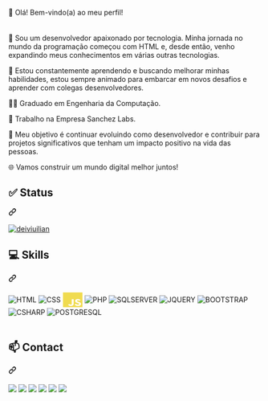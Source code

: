 
👋 Olá! Bem-vindo(a) ao meu perfil!<br>
<br>
<br>
🚀 Sou um desenvolvedor apaixonado por tecnologia. Minha jornada no mundo da programação começou com HTML e, desde então, venho expandindo meus conhecimentos em várias outras tecnologias.</p> 
🌱 Estou constantemente aprendendo e buscando melhorar minhas habilidades, estou sempre animado para embarcar em novos desafios e aprender com colegas desenvolvedores.</p> 
👨‍🎓 Graduado em Engenharia da Computação.</p> 
💼 Trabalho na Empresa Sanchez Labs. </p> 
🎯 Meu objetivo é continuar evoluindo como desenvolvedor e contribuir para projetos significativos que tenham um impacto positivo na vida das pessoas.</p> 
🌐 Vamos construir um mundo digital melhor juntos! </p> 
<div class="markdown-heading" dir="auto">
  <h2 class="heading-element" dir="auto">✅ Status</h2>
  <a id="user-content-status" class="anchor" aria-label="Permalink: Status" href="#status">
    <svg class="octicon octicon-link" viewBox="0 0 16 16" version="1.1" width="16" height="16" aria-hidden="true">
      <path d="m7.775 3.275 1.25-1.25a3.5 3.5 0 1 1 4.95 4.95l-2.5 2.5a3.5 3.5 0 0 1-4.95 0 .751.751 0 0 1 .018-1.042.751.751 0 0 1 1.042-.018 1.998 1.998 0 0 0 2.83 0l2.5-2.5a2.002 2.002 0 0 0-2.83-2.83l-1.25 1.25a.751.751 0 0 1-1.042-.018.751.751 0 0 1-.018-1.042Zm-4.69 9.64a1.998 1.998 0 0 0 2.83 0l1.25-1.25a.751.751 0 0 1 1.042.018.751.751 0 0 1 .018 1.042l-1.25 1.25a3.5 3.5 0 1 1-4.95-4.95l2.5-2.5a3.5 3.5 0 0 1 4.95 0 .751.751 0 0 1-.018 1.042.751.751 0 0 1-1.042.018 1.998 1.998 0 0 0-2.83 0l-2.5 2.5a1.998 1.998 0 0 0 0 2.83Z">        
        </path>
    </svg>
  </a>
</div>
<p dir="auto">
  <a href="https://github.com/anuraghazra/github-readme-stats">
    <img src="https://camo.githubusercontent.com/6489d10f53106650afa64b1ff3ceceebbb0163008e675acd013973be31caca82/68747470733a2f2f6769746875622d726561646d652d73746174732e76657263656c2e6170702f6170692f746f702d6c616e67732f3f757365726e616d653d6775737461766f736f6174746f266c61796f75743d636f6d70616374267468656d653d64726163756c61" alt="deiviuilian" data-canonical-src="https://github-readme-stats.vercel.app/api/top-langs/?username=deiviuilian&amp;layout=compact&amp;theme=dracula" style="max-width: 100%;">
  </a>
</p>
<div class="markdown-heading" dir="auto">
  <h2 class="heading-element" dir="auto">💻 Skills</h2>
  <a id="user-content-skills" class="anchor" aria-label="Permalink: Skills" href="#skills">
    <svg class="octicon octicon-link" viewBox="0 0 16 16" version="1.1" width="16" height="16" aria-hidden="true">
      <path d="m7.775 3.275 1.25-1.25a3.5 3.5 0 1 1 4.95 4.95l-2.5 2.5a3.5 3.5 0 0 1-4.95 0 .751.751 0 0 1 .018-1.042.751.751 0 0 1 1.042-.018 1.998 1.998 0 0 0 2.83 0l2.5-2.5a2.002 2.002 0 0 0-2.83-2.83l-1.25 1.25a.751.751 0 0 1-1.042-.018.751.751 0 0 1-.018-1.042Zm-4.69 9.64a1.998 1.998 0 0 0 2.83 0l1.25-1.25a.751.751 0 0 1 1.042.018.751.751 0 0 1 .018 1.042l-1.25 1.25a3.5 3.5 0 1 1-4.95-4.95l2.5-2.5a3.5 3.5 0 0 1 4.95 0 .751.751 0 0 1-.018 1.042.751.751 0 0 1-1.042.018 1.998 1.998 0 0 0-2.83 0l-2.5 2.5a1.998 1.998 0 0 0 0 2.83Z">
      </path>
    </svg>
  </a>
</div>
<div style="display: inline_block"><br>
  <img align="center" alt="HTML" height="30" width="40" src="https://cdn.jsdelivr.net/gh/devicons/devicon/icons/html5/html5-original.svg" />          
  <img align="center" alt="CSS" height="30" width="40" src="https://cdn.jsdelivr.net/gh/devicons/devicon/icons/css3/css3-original.svg" />          
  <img align="center" alt="JS" height="30" width="40" src="https://raw.githubusercontent.com/devicons/devicon/master/icons/javascript/javascript-plain.svg"> 
  <img align="center" alt="PHP" height="30" width="40" src="https://cdn.jsdelivr.net/gh/devicons/devicon/icons/php/php-original.svg"/>
  <img align="center" alt="SQLSERVER" height="30" width="40" src="https://cdn.jsdelivr.net/gh/devicons/devicon/icons/microsoftsqlserver/microsoftsqlserver-original.svg"/> 
  <img align="center" alt="JQUERY" height="30" width="40" src="https://cdn.jsdelivr.net/gh/devicons/devicon/icons/jquery/jquery-plain-wordmark.svg" />
  <img align="center" alt="BOOTSTRAP" height="30" width="40" src="https://cdn.jsdelivr.net/gh/devicons/devicon/icons/bootstrap/bootstrap-original.svg" />
  <img align="center" alt="CSHARP" height="30" width="40" src="https://cdn.jsdelivr.net/gh/devicons/devicon/icons/csharp/csharp-original.svg" />  
   <img align="center" alt="POSTGRESQL" height="30" width="40" src="https://cdn.jsdelivr.net/gh/devicons/devicon/icons/postgresql/postgresql-original.svg" />  
</div><br>
<!--<div align="center" display="flex">
  <a href="https://github.com/deiviuilian">
  <img flex="1" height="180em" src="https://github-readme-stats.vercel.app/api?username=deiviuilian&show_icons=true&theme=dracula&include_all_commits=true&count_private=true"/>
  <img flex="2" height="180em" src="https://github-readme-stats.vercel.app/api/top-langs/?username=deiviuilian&layout=compact&langs_count=7&theme=dracula"/>
</div> -->
<div class="markdown-heading" dir="auto">
  <h2 class="heading-element" dir="auto">📫 Contact</h2>
  <a id="user-content-contact" class="anchor" aria-label="Permalink: Contact" href="#contact">
    <svg class="octicon octicon-link" viewBox="0 0 16 16" version="1.1" width="16" height="16" aria-hidden="true">
      <path d="m7.775 3.275 1.25-1.25a3.5 3.5 0 1 1 4.95 4.95l-2.5 2.5a3.5 3.5 0 0 1-4.95 0 .751.751 0 0 1 .018-1.042.751.751 0 0 1 1.042-.018 1.998 1.998 0 0 0 2.83 0l2.5-2.5a2.002 2.002 0 0 0-2.83-2.83l-1.25 1.25a.751.751 0 0 1-1.042-.018.751.751 0 0 1-.018-1.042Zm-4.69 9.64a1.998 1.998 0 0 0 2.83 0l1.25-1.25a.751.751 0 0 1 1.042.018.751.751 0 0 1 .018 1.042l-1.25 1.25a3.5 3.5 0 1 1-4.95-4.95l2.5-2.5a3.5 3.5 0 0 1 4.95 0 .751.751 0 0 1-.018 1.042.751.751 0 0 1-1.042.018 1.998 1.998 0 0 0-2.83 0l-2.5 2.5a1.998 1.998 0 0 0 0 2.83Z"></path>
    </svg>
  </a>
</div>
<div style="display: inline_block"><br>
  <a href="https://www.linkedin.com/in/deividi-marangoni-98578914b/" target="_blank"><img src="https://img.shields.io/badge/-Linkedln-%25?style=for-the-badge&logo=linkedIn&logoColor=white&color=%230A66C2"></a> 
  <a href="https://www.instagram.com/deividiuilian?utm_source=qr&igshid=MzNlNGNkZWQ4Mg%3D%3D" target="_blank"><img src="https://img.shields.io/badge/-Instagram-%25?style=for-the-badge&logo=instagram&logoColor=white&color=%23E4405F"></a>
  <a href ="https://www.facebook.com/deividi.marangoni?mibextid=ZbWKwL"><img src="https://img.shields.io/badge/-Facebook-%25?style=for-the-badge&logo=facebook&logoColor=white&color=blue"></a>
  <a href = "mailto:deividiuilian@gmail.com"><img src="https://img.shields.io/badge/-Gmail-%25?style=for-the-badge&logo=gmail&logoColor=white&color=%23EA4335"></a>
  <a href = "https://wa.me/message/NJUPQI7EVEX7L1"><img src="https://img.shields.io/badge/-Whatsapp-%25?style=for-the-badge&logo=whatsapp&logoColor=white&color=%2325D366"></a>
  <a href = "https://discordapp.com/users/deividi01#3966"><img src="https://img.shields.io/badge/-Discord-%25?style=for-the-badge&logo=discord&logoColor=white&color=%235865F2"></a>
</div>


